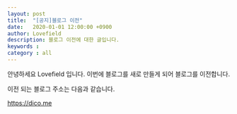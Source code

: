 ```yaml
---
layout: post
title:  "[공지]블로그 이전"
date:   2020-01-01 12:00:00 +0900
author: Lovefield
description: 블로그 이전에 대한 글입니다.
keywords : 
category : all
---
```


안녕하세요 Lovefield 입니다.
이번에 블로그를 새로 만들게 되어 블로그를 이전합니다.

이전 되는 블로그 주소는 다음과 같습니다.

<a href="https://dico.me" target="_blank">https://dico.me</a>
